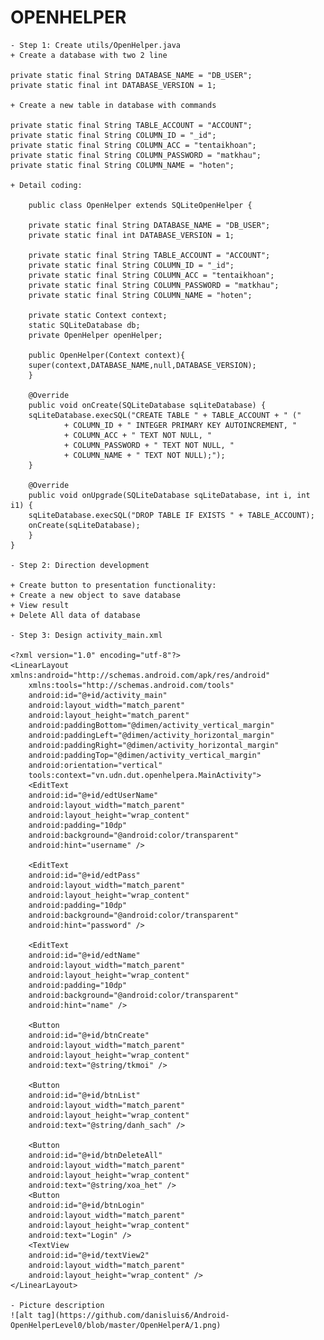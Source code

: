 # OPENHELPER

    - Step 1: Create utils/OpenHelper.java
    + Create a database with two 2 line

    private static final String DATABASE_NAME = "DB_USER";
    private static final int DATABASE_VERSION = 1;

    + Create a new table in database with commands

    private static final String TABLE_ACCOUNT = "ACCOUNT";
    private static final String COLUMN_ID = "_id";
    private static final String COLUMN_ACC = "tentaikhoan";
    private static final String COLUMN_PASSWORD = "matkhau";
    private static final String COLUMN_NAME = "hoten";

    + Detail coding:

     	public class OpenHelper extends SQLiteOpenHelper {

	    private static final String DATABASE_NAME = "DB_USER";
	    private static final int DATABASE_VERSION = 1;

	    private static final String TABLE_ACCOUNT = "ACCOUNT";
	    private static final String COLUMN_ID = "_id";
	    private static final String COLUMN_ACC = "tentaikhoan";
	    private static final String COLUMN_PASSWORD = "matkhau";
	    private static final String COLUMN_NAME = "hoten";

	    private static Context context;
	    static SQLiteDatabase db;
	    private OpenHelper openHelper;

	    public OpenHelper(Context context){
		super(context,DATABASE_NAME,null,DATABASE_VERSION);
	    }

	    @Override
	    public void onCreate(SQLiteDatabase sqLiteDatabase) {
		sqLiteDatabase.execSQL("CREATE TABLE " + TABLE_ACCOUNT + " ("
		        + COLUMN_ID + " INTEGER PRIMARY KEY AUTOINCREMENT, "
		        + COLUMN_ACC + " TEXT NOT NULL, "
		        + COLUMN_PASSWORD + " TEXT NOT NULL, "
		        + COLUMN_NAME + " TEXT NOT NULL);");
	    }

	    @Override
	    public void onUpgrade(SQLiteDatabase sqLiteDatabase, int i, int i1) {
		sqLiteDatabase.execSQL("DROP TABLE IF EXISTS " + TABLE_ACCOUNT);
		onCreate(sqLiteDatabase);
	    }
	}

    - Step 2: Direction development 

    + Create button to presentation functionality:
    + Create a new object to save database
    + View result 
    + Delete All data of database

    - Step 3: Design activity_main.xml

	<?xml version="1.0" encoding="utf-8"?>
	<LinearLayout xmlns:android="http://schemas.android.com/apk/res/android"
	    xmlns:tools="http://schemas.android.com/tools"
	    android:id="@+id/activity_main"
	    android:layout_width="match_parent"
	    android:layout_height="match_parent"
	    android:paddingBottom="@dimen/activity_vertical_margin"
	    android:paddingLeft="@dimen/activity_horizontal_margin"
	    android:paddingRight="@dimen/activity_horizontal_margin"
	    android:paddingTop="@dimen/activity_vertical_margin"
	    android:orientation="vertical"
	    tools:context="vn.udn.dut.openhelpera.MainActivity">
	    <EditText
		android:id="@+id/edtUserName"
		android:layout_width="match_parent"
		android:layout_height="wrap_content"
		android:padding="10dp"
		android:background="@android:color/transparent"
		android:hint="username" />

	    <EditText
		android:id="@+id/edtPass"
		android:layout_width="match_parent"
		android:layout_height="wrap_content"
		android:padding="10dp"
		android:background="@android:color/transparent"
		android:hint="password" />

	    <EditText
		android:id="@+id/edtName"
		android:layout_width="match_parent"
		android:layout_height="wrap_content"
		android:padding="10dp"
		android:background="@android:color/transparent"
		android:hint="name" />

	    <Button
		android:id="@+id/btnCreate"
		android:layout_width="match_parent"
		android:layout_height="wrap_content"
		android:text="@string/tkmoi" />

	    <Button
		android:id="@+id/btnList"
		android:layout_width="match_parent"
		android:layout_height="wrap_content"
		android:text="@string/danh_sach" />

	    <Button
		android:id="@+id/btnDeleteAll"
		android:layout_width="match_parent"
		android:layout_height="wrap_content"
		android:text="@string/xoa_het" />
	    <Button
		android:id="@+id/btnLogin"
		android:layout_width="match_parent"
		android:layout_height="wrap_content"
		android:text="Login" />
	    <TextView
		android:id="@+id/textView2"
		android:layout_width="match_parent"
		android:layout_height="wrap_content" />
	</LinearLayout>

    - Picture description
	![alt tag](https://github.com/danisluis6/Android-OpenHelperLevel0/blob/master/OpenHelperA/1.png)









